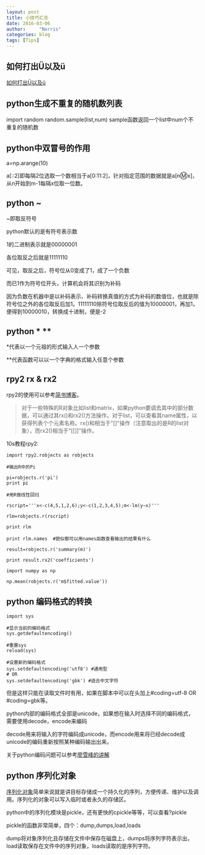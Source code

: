 ```yaml
---
layout: post
title: 小技巧汇总
date: 2016-03-06
author:     "Norris"
categories: blog
tags: [Tips]
---
```


## 如何打出Ü以及ü

[如何打出Ü以及ü](https://en.wikipedia.org/wiki/Ü#Keyboarding)

## python生成不重复的随机数列表

import random
random.sample(list,num)
sample函数返回一个list中num个不重复的随机数

## python中双冒号的作用

a=np.arange(10)

a[::2]即每隔2位选取一个数相当于a[0:11:2]，针对指定范围的数据就是a[n:m:x]，从n开始到m-1每隔x位取一位数。

## python ~

~即取反符号

python默认的是有符号表示数

1的二进制表示就是00000001

各位取反之后就是11111110

可见，取反之后，符号位从0变成了1，成了一个负数

而已1作为符号位开头，计算机会将其识别为补码

因为负数在机器中是以补码表示、补码转换真值的方式为补码的数值位，也就是除符号位之外的各位取反后加1。11111110除符号位取反后的值为10000001，再加1，便得到10000010，转换成十进制，便是-2

## python * **

*代表以一个元祖的形式输入人一个参数

**代表函数可以以一个字典的格式输入任意个参数

## rpy2 rx & rx2

rpy2的使用可以参考[简书博客](http://www.jianshu.com/p/51b9beca6a6d)。

> 对于一些特殊的R对象比如list和matrix，如果python要调去其中的部分数据，可以通过其rx()和rx2()方法操作。对于list，可以查看其name属性，以获得列表个个元素名称。rx()和相当于"[]"操作（注意取出的是R的list对象），而rx2()相当于"[[]]"操作。

10s教程rpy2:

```{python}
import rpy2.robjects as robjects

#输出R中的Pi

pi=robjects.r('pi')
print pi

#用R做线性回归

rscript='''x<-c(4,5,1,2,6);y<-c(1,2,3,4,5);m<-lm(y~x)'''

rlm=robjects.r(rscript)

print rlm

print rlm.names  #貌似都可以用names函数查看输出的结果有什么

result=robjects.r('summary(m)')

print result.rx2('coefficients')

import numpy as np

np.mean(robjects.r('m$fitted.value'))
```

## python 编码格式的转换

```
import sys

#显示当前的编码格式
sys.getdefaultencoding()

#重置sys
reload(sys)

#设置新的编码格式
sys.setdefaultencoding('utf8') #通用型
# OR
sys.setdefaultencoding('gbk') #适合中文字符
```

但是这样只能在读取文件时有用，如果在脚本中可以在头加上#coding=utf-8 OR #coding=gbk等。

python内部的编码格式全部是unicode，如果想在输入时选择不同的编码格式，需要使用decode，encode来编码

decode用来将输入的字符编码成unicode，而encode用来将已经decode成unicode的编码重新按照某种编码输出出来。

关于python编码问题可以参考[廖雪峰的讲解](http://www.liaoxuefeng.com/wiki/001374738125095c955c1e6d8bb493182103fac9270762a000/001386819196283586a37629844456ca7e5a7faa9b94ee8000)


## python 序列化对象

[序列化对象](http://baike.baidu.com/link?url=BE-xdj9g-VpEExCcGR57EhO-MQFi9h-pxp2GHQF5yL1tv1rkEC-IkE2nip3FUfkcuiOygs-0i8GS0MV3wF7b5K)简单来说就是讲目标存储成一个持久化的序列，方便传递、维护以及调用。序列化的对象可以写入临时或者永久的存储区。

python中的序列化模块是pickle，还有更快的cpickle等等，可以查看?pickle

pickle的函数非常简单，四个：dump,dumps,load,loads

dump将对象序列化且存储在文件中保存在磁盘上，dumps将序列字符表示出，load读取保存在文件中的序列对象，loads读取的是序列字符。


